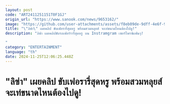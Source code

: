 ```yaml
---
layout: post
code: "ART2411251151T0F1GJ"
origin_url: "https://www.sanook.com/news/9653162/"
image: "https://github.com/user-attachments/assets/f8eb09de-9dff-4e6f-9201-9c00b306a016"
title: "\"ลิซ่า\" เผยคลิป ขับเฟอรารี่สุดหรู พร้อมสวมหลุยส์ จะเท่ขนาดไหนต้องไปดู!"
description: "ลิซ่า เผยคลิปขับรถเฟอร์รารี่สุดหรู บน Instramgram เซอร์ไพรซ์แฟนๆ!

"
category: "ENTERTAINMENT"
language: "th"
date: 2024-11-25T12:06:25.448Z
---
```


# "ลิซ่า" เผยคลิป ขับเฟอรารี่สุดหรู พร้อมสวมหลุยส์ จะเท่ขนาดไหนต้องไปดู!